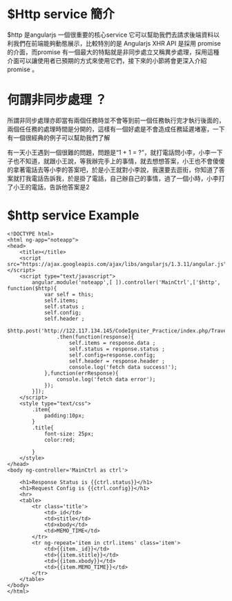 # $Http service 簡介

$http 是angularjs 一個很重要的核心service 它可以幫助我們去請求後端資料以利我們在前端能夠動態展示，比較特別的是 Angularjs XHR API 是採用 promise 的介面，而promise 有一個最大的特點就是非同步處立又稱異步處理，採用這種介面可以讓使用者已預期的方式來使用它們，接下來的小節將會更深入介紹promise 。

# 何謂非同步處理 ？

所謂非同步處理亦即當有兩個任務時並不會等到前一個任務執行完才執行後面的，兩個任任務的處理時間是分開的，這樣有一個好處是不會造成任務延遲堵塞，一下有一個很經典的例子可以幫助我們了解

有一天小王遇到一個很難的問題，問題是“1 + 1 = ?”，就打電話問小李，小李一下子也不知道，就跟小王說，等我辦完手上的事情，就去想想答案，小王也不會傻傻的拿著電話去等小李的答案吧，於是小王就對小李說，我還要去逛街，你知道了答案就打我電話告訴我，於是掛了電話，自己辦自己的事情，過了一個小時，小李打了小王的電話，告訴他答案是2

# $http service Example

```
<!DOCTYPE html>
<html ng-app="noteapp">
<head>
    <title></title>
    <script src="https://ajax.googleapis.com/ajax/libs/angularjs/1.3.11/angular.js"></script>
    <script type="text/javascript">
        angular.module('noteapp',[ ]).controller('MainCtrl',['$http', function($http){
            var self = this;
            self.items;
            self.status ;
            self.config;
            self.header ;
            $http.post('http://122.117.134.145/CodeIgniter_Practice/index.php/TravelAPI/List')
                .then(function(response){
                    self.items = response.data ;
                    self.status = response.status ;
                    self.config=response.config;
                    self.header = response.header ;
                    console.log('fetch data success!');
            },function(errResponse){
                console.log('fetch data error');
            });
        }]);
    </script>
    <style type="text/css">
        .item{
            padding:10px;
        }
        .title{
            font-size: 25px;
            color:red;

        }
    </style>
</head>
<body ng-controller='MainCtrl as ctrl'>

    <h1>Response Status is {{ctrl.status}}</h1>
    <h1>Request Config is {{ctrl.config}}</h1>
    <hr>
    <table>
        <tr class='title'>
            <td>_id</td>
            <td>stitle</td>
            <td>xbody</td>
            <td>MEMO_TIME</td>
        </tr>
        <tr ng-repeat='item in ctrl.items' class='item'>
            <td>{{item._id}}</td>
            <td>{{item.stitle}}</td>
            <td>{{item.xbody}}</td>
            <td>{{item.MEMO_TIME}}</td>
        </tr>
    </table>
</body>
</html>
```



